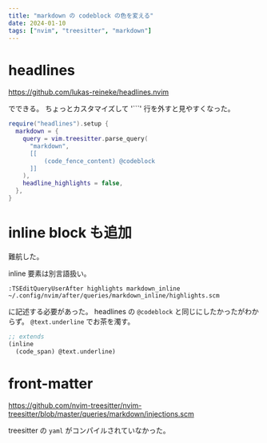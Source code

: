 ```yaml
---
title: "markdown の codeblock の色を変える"
date: 2024-01-10
tags: ["nvim", "treesitter", "markdown"]
---
```


# headlines

https://github.com/lukas-reineke/headlines.nvim

でできる。
ちょっとカスタマイズして '```' 行を外すと見やすくなった。

```lua
require("headlines").setup {
  markdown = {
    query = vim.treesitter.parse_query(
      "markdown",
      [[
          (code_fence_content) @codeblock
      ]]
    ),
    headline_highlights = false,
  },
}
```

# inline block も追加

難航した。

inline 要素は別言語扱い。

`:TSEditQueryUserAfter highlights markdown_inline`
`~/.config/nvim/after/queries/markdown_inline/highlights.scm`

に記述する必要があった。
headlines の `@codeblock` と同じにしたかったがわからず。
`@text.underline` でお茶を濁す。

```scm
;; extends
(inline
  (code_span) @text.underline)
```

# front-matter

https://github.com/nvim-treesitter/nvim-treesitter/blob/master/queries/markdown/injections.scm

treesitter の `yaml` がコンパイルされていなかった。

